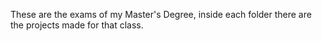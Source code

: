 These are the exams of my Master's Degree, inside each folder there are the projects made for that class.
